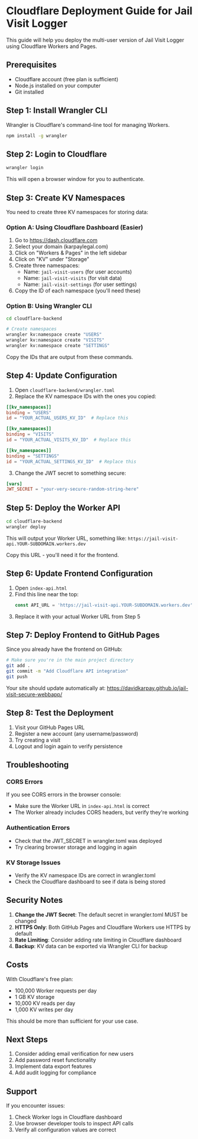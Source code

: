 # Cloudflare Deployment Guide for Jail Visit Logger

This guide will help you deploy the multi-user version of Jail Visit Logger using Cloudflare Workers and Pages.

## Prerequisites

- Cloudflare account (free plan is sufficient)
- Node.js installed on your computer
- Git installed

## Step 1: Install Wrangler CLI

Wrangler is Cloudflare's command-line tool for managing Workers.

```bash
npm install -g wrangler
```

## Step 2: Login to Cloudflare

```bash
wrangler login
```

This will open a browser window for you to authenticate.

## Step 3: Create KV Namespaces

You need to create three KV namespaces for storing data:

### Option A: Using Cloudflare Dashboard (Easier)

1. Go to https://dash.cloudflare.com
2. Select your domain (karpaylegal.com)
3. Click on "Workers & Pages" in the left sidebar
4. Click on "KV" under "Storage"
5. Create three namespaces:
   - Name: `jail-visit-users` (for user accounts)
   - Name: `jail-visit-visits` (for visit data)
   - Name: `jail-visit-settings` (for user settings)
6. Copy the ID of each namespace (you'll need these)

### Option B: Using Wrangler CLI

```bash
cd cloudflare-backend

# Create namespaces
wrangler kv:namespace create "USERS"
wrangler kv:namespace create "VISITS"
wrangler kv:namespace create "SETTINGS"
```

Copy the IDs that are output from these commands.

## Step 4: Update Configuration

1. Open `cloudflare-backend/wrangler.toml`
2. Replace the KV namespace IDs with the ones you copied:

```toml
[[kv_namespaces]]
binding = "USERS"
id = "YOUR_ACTUAL_USERS_KV_ID"  # Replace this

[[kv_namespaces]]
binding = "VISITS"
id = "YOUR_ACTUAL_VISITS_KV_ID"  # Replace this

[[kv_namespaces]]
binding = "SETTINGS"
id = "YOUR_ACTUAL_SETTINGS_KV_ID"  # Replace this
```

3. Change the JWT secret to something secure:

```toml
[vars]
JWT_SECRET = "your-very-secure-random-string-here"
```

## Step 5: Deploy the Worker API

```bash
cd cloudflare-backend
wrangler deploy
```

This will output your Worker URL, something like:
`https://jail-visit-api.YOUR-SUBDOMAIN.workers.dev`

Copy this URL - you'll need it for the frontend.

## Step 6: Update Frontend Configuration

1. Open `index-api.html`
2. Find this line near the top:
   ```javascript
   const API_URL = 'https://jail-visit-api.YOUR-SUBDOMAIN.workers.dev'; // UPDATE THIS
   ```
3. Replace it with your actual Worker URL from Step 5

## Step 7: Deploy Frontend to GitHub Pages

Since you already have the frontend on GitHub:

```bash
# Make sure you're in the main project directory
git add .
git commit -m "Add Cloudflare API integration"
git push
```

Your site should update automatically at:
https://davidkarpay.github.io/jail-visit-secure-webbapp/

## Step 8: Test the Deployment

1. Visit your GitHub Pages URL
2. Register a new account (any username/password)
3. Try creating a visit
4. Logout and login again to verify persistence

## Troubleshooting

### CORS Errors
If you see CORS errors in the browser console:
- Make sure the Worker URL in `index-api.html` is correct
- The Worker already includes CORS headers, but verify they're working

### Authentication Errors
- Check that the JWT_SECRET in wrangler.toml was deployed
- Try clearing browser storage and logging in again

### KV Storage Issues
- Verify the KV namespace IDs are correct in wrangler.toml
- Check the Cloudflare dashboard to see if data is being stored

## Security Notes

1. **Change the JWT Secret**: The default secret in wrangler.toml MUST be changed
2. **HTTPS Only**: Both GitHub Pages and Cloudflare Workers use HTTPS by default
3. **Rate Limiting**: Consider adding rate limiting in Cloudflare dashboard
4. **Backup**: KV data can be exported via Wrangler CLI for backup

## Costs

With Cloudflare's free plan:
- 100,000 Worker requests per day
- 1 GB KV storage
- 10,000 KV reads per day
- 1,000 KV writes per day

This should be more than sufficient for your use case.

## Next Steps

1. Consider adding email verification for new users
2. Add password reset functionality
3. Implement data export features
4. Add audit logging for compliance

## Support

If you encounter issues:
1. Check Worker logs in Cloudflare dashboard
2. Use browser developer tools to inspect API calls
3. Verify all configuration values are correct